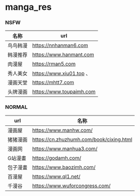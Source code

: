 # manga_res


### NSFW

| 名称 | url |
| --- | ---- |
鸟鸟韩漫 |  https://nnhanman6.com
韩漫推荐 |  https://www.hanmant.com
肉漫屋   |  https://rman5.com
秀人美女 |  https://www.xiu01.top 、 
漫画天堂 |  https://mhtt7.com
头牌漫画 |  https://www.toupaimh.com




### NORMAL

| url | 名称 |
| --- | ---- |
| 漫画屋   |https://www.manhw.com/ 
| 猪猪漫画 |https://cn.zhuzhumh.com/book/cixing.html
| 漫画网   |https://www.manhua3.com/
| G站漫畫  |https://godamh.com/ 
| 包子漫畫 |https://www.baozimh.com/ 
| 百漫屋   |https://www.ql1.net/ 
| 千漫谷   |https://www.wuforcongress.com/ 